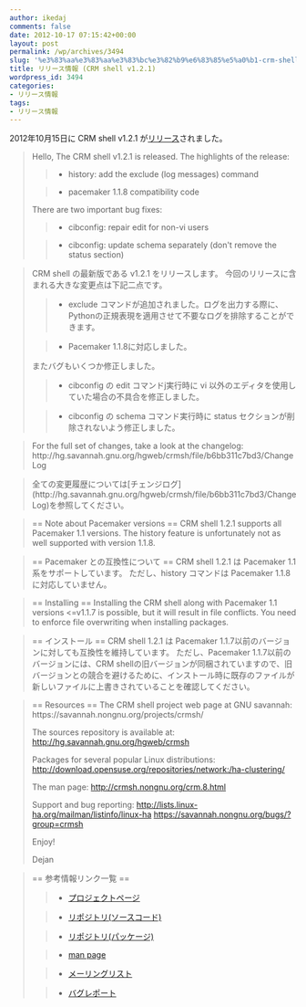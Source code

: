 ```yaml
---
author: ikedaj
comments: false
date: 2012-10-17 07:15:42+00:00
layout: post
permalink: /wp/archives/3494
slug: '%e3%83%aa%e3%83%aa%e3%83%bc%e3%82%b9%e6%83%85%e5%a0%b1-crm-shell-v1-2-1'
title: リリース情報 (CRM shell v1.2.1)
wordpress_id: 3494
categories:
- リリース情報
tags:
- リリース情報
---
```


2012年10月15日に CRM shell v1.2.1 が[リリース](http://lists.linux-ha.org/pipermail/linux-ha-dev/2012-October/019626.html)されました。



<blockquote>
Hello,
The CRM shell v1.2.1 is released.
The highlights of the release:

> 
> 

>   * history: add the exclude (log messages) command

> 

>   * pacemaker 1.1.8 compatibility code

> 

There are two important bug fixes:


>   * cibconfig: repair edit for non-vi users

> 

>   * cibconfig: update schema separately (don't remove the status section)

> 

</blockquote>




<blockquote>

CRM shell の最新版である v1.2.1 をリリースします。
今回のリリースに含まれる大きな変更点は下記二点です。

> 
> 

>   * exclude コマンドが追加されました。ログを出力する際に、Pythonの正規表現を適用させて不要なログを排除することができます。

> 

>   * Pacemaker 1.1.8に対応しました。

> 

またバグもいくつか修正しました。


>   * cibconfig の edit コマンドj実行時に vi 以外のエディタを使用していた場合の不具合を修正しました。

> 

>   * cibconfig の schema コマンド実行時に status セクションが削除されないよう修正しました。

> 

</blockquote>





<blockquote>
For the full set of changes, take a look at the changelog: http://hg.savannah.gnu.org/hgweb/crmsh/file/b6bb311c7bd3/ChangeLog
</blockquote>




<blockquote>
全ての変更履歴については[チェンジログ](http://hg.savannah.gnu.org/hgweb/crmsh/file/b6bb311c7bd3/ChangeLog)を参照してください。
</blockquote>





<blockquote>
== Note about Pacemaker versions ==
CRM shell 1.2.1 supports all Pacemaker 1.1 versions. The history feature is unfortunately not as well supported with version 1.1.8.
</blockquote>




<blockquote>
== Pacemaker との互換性について ==
CRM shell 1.2.1 は Pacemaker 1.1系をサポートしています。
ただし、history コマンドは Pacemaker 1.1.8 に対応していません。
</blockquote>





<blockquote>
== Installing ==
Installing the CRM shell along with Pacemaker 1.1 versions <=v1.1.7 is possible, but it will result in file conflicts. 
You need to enforce file overwriting when installing packages.
</blockquote>




<blockquote>
== インストール ==
CRM shell 1.2.1 は Pacemaker 1.1.7以前のバージョンに対しても互換性を維持しています。
ただし、Pacemaker 1.1.7以前のバージョンには、CRM shellの旧バージョンが同梱されていますので、旧バージョンとの競合を避けるために、インストール時に既存のファイルが新しいファイルに上書きされていることを確認してください。
</blockquote>





<blockquote>
== Resources ==
The CRM shell project web page at GNU savannah:
https://savannah.nongnu.org/projects/crmsh/

The sources repository is available at:
http://hg.savannah.gnu.org/hgweb/crmsh

Packages for several popular Linux distributions:
http://download.opensuse.org/repositories/network:/ha-clustering/

The man page:
http://crmsh.nongnu.org/crm.8.html

Support and bug reporting:
http://lists.linux-ha.org/mailman/listinfo/linux-ha
https://savannah.nongnu.org/bugs/?group=crmsh

Enjoy!

Dejan
</blockquote>




<blockquote>
== 参考情報リンク一覧 ==

> 
> 

>   * [プロジェクトページ](https://savannah.nongnu.org/projects/crmsh/)

> 

>   * [リポジトリ(ソースコード)](http://hg.savannah.gnu.org/hgweb/crmsh)

> 

>   * [リポジトリ(パッケージ)](http://download.opensuse.org/repositories/network:/ha-clustering/)

> 

>   * [man page](http://crmsh.nongnu.org/crm.8.html)

> 

>   * [メーリングリスト](http://lists.linux-ha.org/mailman/listinfo/linux-ha)

> 

>   * [バグレポート](https://savannah.nongnu.org/bugs/?group=crmsh)

> 

</blockquote>
